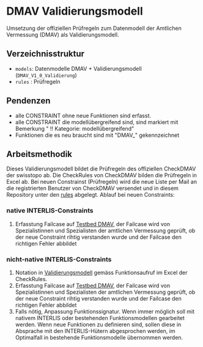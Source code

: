 # DMAV Validierungsmodell
Umsetzung der offiziellen Prüfregeln zum Datenmodell der Amtlichen Vermessung (DMAV) als Validierungsmodell.

## Verzeichnisstruktur
* `models`: Datenmodelle DMAV + Validierungsmodell (`DMAV_V1_0_Validierung`)
* `rules` : Prüfregeln

## Pendenzen
* alle CONSTRAINT ohne neue Funktionen sind erfasst.
* alle CONSTRAINT die modellübergreifend sind, sind markiert mit Bemerkung " !! Kategorie: modellübergreifend" 
* Funktionen die es neu braucht sind mit "DMAV_" gekennzeichnet

## Arbeitsmethodik
Dieses Validierungsmodell bildet die Prüfregeln des offiziellen CheckDMAV der swisstopo ab. Die CheckRules von CheckDMAV bilden die Prüfregeln in Excel ab. Bei neuen Constrainst (Prüfregeln) wird die neue Liste per Mail an die registrierten Benutzer von CheckDMAV versendet und in diesem Repository unter den [rules](https://github.com/geostandards-ch/DMAV-Validierungsmodell/tree/main/rules) abgelegt. Ablauf bei neuen Constraints:

### native INTERLIS-Constraints
1. Erfasstung Failcase auf [Testbed DMAV](https://github.com/geostandards-ch/DMAV-Testsuite), der Failcase wird von Spezialistinnen und Spezialisten der amtlichen Vermessung geprüft, ob der neue Constraint rihtig verstanden wurde und der Failcase den richtigen Fehler abbildet

### nicht-native INTERLIS-Constraints
1. Notation in [Validierungsmodell](https://github.com/geostandards-ch/DMAV-Validierungsmodell/blob/main/models/DMAV_V1_0_Validierung.ili) gemäss Funktionsaufruf im Excel der CheckRules.
2. Erfasstung Failcase auf [Testbed DMAV](https://github.com/geostandards-ch/DMAV-Testsuite), der Failcase wird von Spezialistinnen und Spezialisten der amtlichen Vermessung geprüft, ob der neue Constraint rihtig verstanden wurde und der Failcase den richtigen Fehler abbildet
3. Falls nötig, Anpassung Funktionssignatur. Wenn immer möglich soll mit nativem INTERLIS oder bestehenden Funktionsmodellen gearbeitet werden. Wenn neue Funktionen zu definieren sind, sollen diese in Absprache mit den INTERLIS-Hütern abgesprochen werden, im Optimalfall in bestehende Funktionsmodelle übernommen werden.
